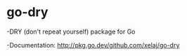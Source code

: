 go-dry
======

-DRY (don't repeat yourself) package for Go

-Documentation: http://pkg.go.dev/github.com/xelaj/go-dry
